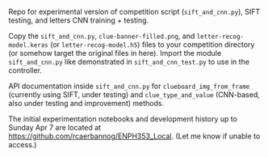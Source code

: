 Repo for experimental version of competition script (`sift_and_cnn.py`), SIFT testing, and letters CNN training + testing.

Copy the `sift_and_cnn.py`, `clue-banner-filled.png`, and `letter-recog-model.keras` (or `letter-recog-model.h5`) files to your competition directory (or somehow target the original files in here). Import the module `sift_and_cnn.py` like demonstrated in `sift_and_cnn_test.py` to use in the controller.

API documentation inside `sift_and_cnn.py` for `clueboard_img_from_frame` (currently using SIFT, under testing) and `clue_type_and_value` (CNN-based, also under testing and improvement) methods. 

The initial experimentation notebooks and development history up to Sunday Apr 7 are located at https://github.com/rcaerbannog/ENPH353_Local. (Let me know if unable to access.)